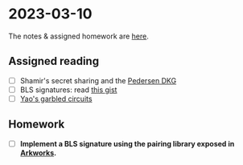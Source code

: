 # 2023-03-10
The notes & assigned homework are [here](https://uncloak.org/courses/rust+cryptography+engineering/course-2023-03-10+Session+14+Notes).

## Assigned reading

* [ ] Shamir's secret sharing and the [Pedersen DKG](https://thork.net/posts/2022_4_21_dkg/)
* [ ] BLS signatures: read [this gist](https://gist.github.com/paulmillr/18b802ad219b1aee34d773d08ec26ca2)
* [ ] [Yao's garbled circuits](https://cronokirby.com/posts/2022/05/explaining-yaos-garbled-circuits/)

## Homework

* [ ] **Implement a BLS signature using the pairing library exposed in [Arkworks](https://github.com/Pratyush/algebra-intro).**